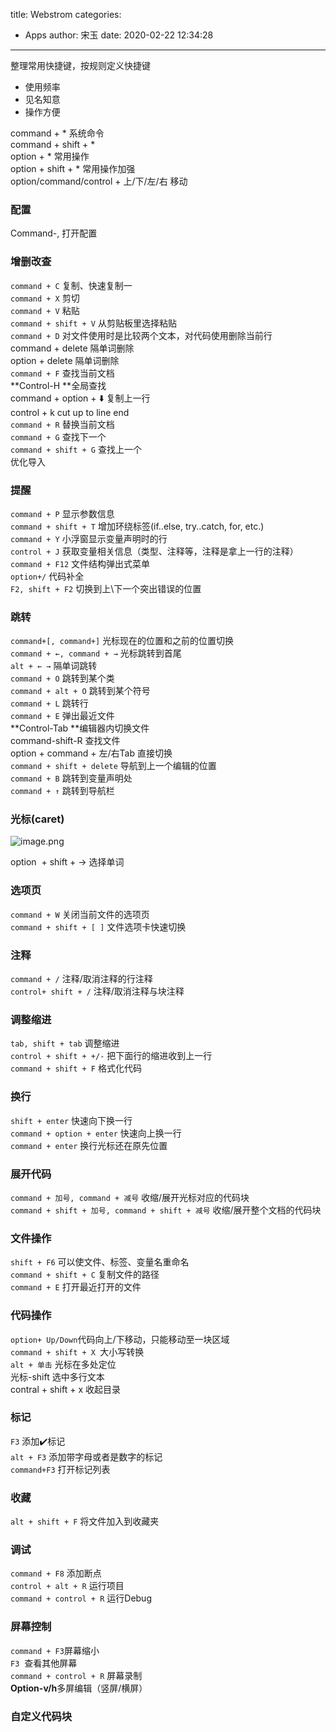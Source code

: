 title: Webstrom
categories:
 - Apps
author: 宋玉
date: 2020-02-22 12:34:28
---
整理常用快捷键，按规则定义快捷键

- 使用频率
- 见名知意
- 操作方便

command + * 系统命令<br />command + shift + * <br />option + * 常用操作<br />option + shift + * 常用操作加强<br />option/command/control + 上/下/左/右 移动
<a name="8KElf"></a>
### 配置

Command-, 打开配置

<a name="hgT15"></a>
### 增删改查
`command + C` 复制、快速复制一<br />`command + X` 剪切<br />`command + V` 粘贴<br />`command + shift + V` 从剪贴板里选择粘贴<br />`command + D` 对文件使用时是比较两个文本，对代码使用删除当前行<br />command + delete 隔单词删除<br />option + delete 隔单词删除<br />`command + F` 查找当前文档<br />**Control-H **全局查找<br />command + option + ⬇️ 复制上一行<br />control + k cut up to line end<br />`command + R` 替换当前文档<br />`command + G` 查找下一个<br />`command + shift + G` 查找上一个<br />优化导入
<a name="uDNNQ"></a>
### 提醒
`command + P` 显示参数信息<br />`command + shift + T` 增加环绕标签(if..else, try..catch, for, etc.)<br />`command + Y` 小浮窗显示变量声明时的行<br />`control + J` 获取变量相关信息（类型、注释等，注释是拿上一行的注释）<br />`command + F12` 文件结构弹出式菜单<br />`option+/` 代码补全<br />`F2, shift + F2` 切换到上\下一个突出错误的位置
<a name="YvjGN"></a>
### 跳转
`command+[, command+]` 光标现在的位置和之前的位置切换<br />`command + ←, command + →` 光标跳转到首尾    <br />`alt + ← →` 隔单词跳转<br />`command + O`  跳转到某个类<br />`command + alt + O` 跳转到某个符号<br />`command + L` 跳转行<br />`command + E` 弹出最近文件<br />**Control-Tab **编辑器内切换文件<br />command-shift-R 查找文件<br />option + command + 左/右Tab 直接切换<br />`command + shift + delete` 导航到上一个编辑的位置<br />`command + B` 跳转到变量声明处<br />`command + ↑` 跳转到导航栏
<a name="T4lbr"></a>
### 光标(caret)
![image.png](https://cdn.nlark.com/yuque/0/2019/png/394169/1574058359287-3a1361b7-5525-49f7-b716-a1239fe50923.png#align=left&display=inline&height=670&name=image.png&originHeight=670&originWidth=1529&size=167488&status=done&style=none&width=1529)

option  + shift + -> 选择单词
<a name="QdCh6"></a>
### 选项页
`command + W` 关闭当前文件的选项页<br />`command + shift + [ ]` 文件选项卡快速切换
<a name="Y4rDL"></a>
### 注释
`command + /` 注释/取消注释的行注释<br />`control+ shift + /` 注释/取消注释与块注释
<a name="e7DaV"></a>
### 调整缩进
`tab, shift + tab` 调整缩进<br />`control + shift + +/-` 把下面行的缩进收到上一行<br />`command + shift + F` 格式化代码
<a name="Yh1Qq"></a>
### 换行
`shift + enter` 快速向下换一行<br />`command + option + enter` 快速向上换一行<br />`command + enter` 换行光标还在原先位置
<a name="Y9fyN"></a>
### 展开代码
`command + 加号, command + 减号` 收缩/展开光标对应的代码块<br />`command + shift + 加号, command + shift + 减号` 收缩/展开整个文档的代码块
<a name="4oQoZ"></a>
### 文件操作
`shift + F6`   可以使文件、标签、变量名重命名<br />`command + shift + C` 复制文件的路径<br />`command + E`  打开最近打开的文件
<a name="vNFih"></a>
### 代码操作
`option+ Up/Down`代码向上/下移动，只能移动至一块区域<br />`command + shift + X `大小写转换<br />`alt + 单击` 光标在多处定位<br />光标-shift 选中多行文本<br />contral + shift + x 收起目录
<a name="rOgUs"></a>
### 标记
`F3` 添加✔️标记<br />`alt + F3` 添加带字母或者是数字的标记<br />`command+F3` 打开标记列表
<a name="M5Jjx"></a>
### 收藏
`alt + shift + F` 将文件加入到收藏夹
<a name="jIJyM"></a>
### 调试
`command + F8` 添加断点<br />`control + alt + R` 运行项目<br />`command + control + R` 运行Debug

<a name="JZ8Pd"></a>
### 屏幕控制
`command + F3`屏幕缩小<br />`F3`  查看其他屏幕<br />`command + control + R` 屏幕录制<br />**Option-v/h**多屏编辑（竖屏/横屏）

<a name="UAWr7"></a>
### 自定义代码块
